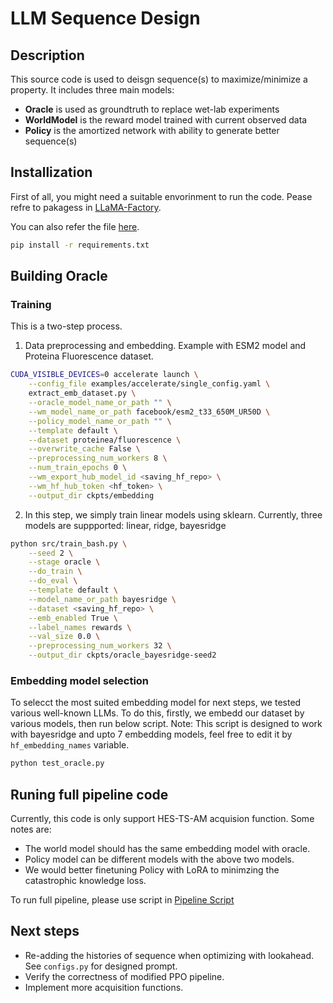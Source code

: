# LLM Sequence Design

## Description
This source code is used to deisgn sequence(s) to maximize/minimize a property. It includes three main models:
- **Oracle** is used as groundtruth to replace wet-lab experiments
- **WorldModel** is the reward model trained with current observed data
- **Policy** is the amortized network with ability to generate better sequence(s)

## Installization
First of all, you might need a suitable envorinment to run the code.
Pease refre to pakagess in [LLaMA-Factory](https://github.com/hiyouga/LLaMA-Factory).

You can also refer the file [here](requirements.txt).
```bash
pip install -r requirements.txt
```

## Building Oracle
### Training
This is a two-step process.
1. Data preprocessing and embedding. Example with ESM2 model and Proteina Fluorescence dataset.
```bash
CUDA_VISIBLE_DEVICES=0 accelerate launch \
    --config_file examples/accelerate/single_config.yaml \
    extract_emb_dataset.py \
    --oracle_model_name_or_path "" \
    --wm_model_name_or_path facebook/esm2_t33_650M_UR50D \
    --policy_model_name_or_path "" \
    --template default \
    --dataset proteinea/fluorescence \
    --overwrite_cache False \
    --preprocessing_num_workers 8 \
    --num_train_epochs 0 \
    --wm_export_hub_model_id <saving_hf_repo> \
    --wm_hf_hub_token <hf_token> \
    --output_dir ckpts/embedding
```
2. In this step, we simply train linear models using sklearn. Currently, three models are suppported: linear, ridge, bayesridge
```bash
python src/train_bash.py \
    --seed 2 \
    --stage oracle \
    --do_train \
    --do_eval \
    --template default \
    --model_name_or_path bayesridge \
    --dataset <saving_hf_repo> \
    --emb_enabled True \
    --label_names rewards \
    --val_size 0.0 \
    --preprocessing_num_workers 32 \
    --output_dir ckpts/oracle_bayesridge-seed2
```

### Embedding model selection
To selecct the most suited embedding model for next steps, we tested various well-known LLMs. To do this, firstly, we embedd our dataset by various models, then run below script. Note: This script is designed to work with bayesridge and upto 7 embedding models, feel free to edit it by `hf_embedding_names` variable. 
```bash
python test_oracle.py
```

## Runing full pipeline code
Currently, this code is only support HES-TS-AM acquision function. Some notes are: 
- The world model should has the same embedding model with oracle.
- Policy model can be different models with the above two models.
- We would better finetuning Policy with LoRA to minimzing the catastrophic knowledge loss.
  
To run full pipeline, please use script in [Pipeline Script](scripts/run_exp.sh)

## Next steps
- Re-adding the histories of sequence when optimizing with lookahead. See `configs.py` for designed prompt.
- Verify the correctness of modified PPO pipeline.
- Implement more acquisition functions.
